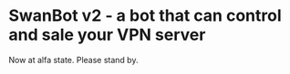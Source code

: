 # SwanBot v2 - a bot that can control and sale your VPN server

Now at alfa state. Please stand by.

